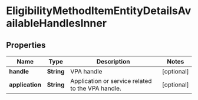 

# EligibilityMethodItemEntityDetailsAvailableHandlesInner


## Properties

| Name | Type | Description | Notes |
|------------ | ------------- | ------------- | -------------|
|**handle** | **String** | VPA handle |  [optional] |
|**application** | **String** | Application or service related to the VPA handle. |  [optional] |



